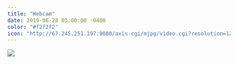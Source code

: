 ```yaml
---
title: "Webcam"
date: 2019-06-28 03:00:00 -0400
color: "#f2f2f2"
icon: "http://67.245.251.197:9080/axis-cgi/mjpg/video.cgi?resolution=1280x720"
---
```


![](http://67.245.251.197:9080/axis-cgi/mjpg/video.cgi?resolution=1280x720)
